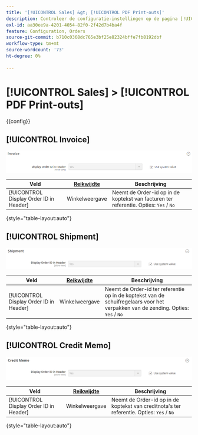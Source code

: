 ```yaml
---
title: '[!UICONTROL Sales] &gt; [!UICONTROL PDF Print-outs]'
description: Controleer de configuratie-instellingen op de pagina [!UICONTROL Sales] &gt; [!UICONTROL PDF Print-outs] van Commerce Admin.
exl-id: aa30ee9a-4201-4054-82f0-2f42d7b4ba4f
feature: Configuration, Orders
source-git-commit: b710c0368dc765e3bf25e82324bffe7fb8192dbf
workflow-type: tm+mt
source-wordcount: '73'
ht-degree: 0%

---
```


# [!UICONTROL Sales] > [!UICONTROL PDF Print-outs]

{{config}}

<!-- [Invoice](https://docs.magento.com/user-guide/marketing/sales-documents-ref-id.html) -->

## [!UICONTROL Invoice]

![ Factuur ](./assets/pdf-print-invoice.png)<!-- zoom -->

| Veld | [ Reikwijdte ](../../getting-started/websites-stores-views.md#scope-settings) | Beschrijving |
|--- |--- |--- |
| [!UICONTROL Display Order ID in Header] | Winkelweergave | Neemt de Order-id op in de koptekst van facturen ter referentie. Opties: `Yes` / `No` |

{style="table-layout:auto"}

## [!UICONTROL Shipment]

![ Verzending ](./assets/pdf-print-shipment.png)<!-- zoom -->

| Veld | [ Reikwijdte ](../../getting-started/websites-stores-views.md#scope-settings) | Beschrijving |
|--- |--- |--- |
| [!UICONTROL Display Order ID in Header] | Winkelweergave | Neemt de Order-id ter referentie op in de koptekst van de schuifregelaars voor het verpakken van de zending. Opties: `Yes` / `No` |

{style="table-layout:auto"}

## [!UICONTROL Credit Memo]

![ Memo van het Krediet ](./assets/pdf-print-credit-memo.png)<!-- zoom -->

| Veld | [ Reikwijdte ](../../getting-started/websites-stores-views.md#scope-settings) | Beschrijving |
|--- |--- |--- |
| [!UICONTROL Display Order ID in Header] | Winkelweergave | Neemt de Order-id op in de koptekst van creditnota&#39;s ter referentie. Opties: `Yes` / `No` |

{style="table-layout:auto"}
